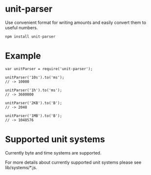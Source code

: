 # unit-parser

Use convenient format for writing amounts and easily convert them to useful numbers.

`npm install unit-parser`

# Example

	var unitParser = require('unit-parser');

	unitParser('10s').to('ms');
	// -> 10000

	unitParser('1h').to('ms');
	// -> 3600000

	unitParser('2KB').to('B');
	// -> 2048

	unitParser('1MB').to('B');
	// -> 1048576


# Supported unit systems

Currently byte and time systems are supported.

For more details about currently supported unit systems please see lib/systems/*.js.

